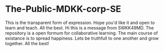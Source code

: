 # The-Public-MDKK-corp-SE
This is the transparent form of expression. Hope you'd like it and open to learn and teach. All the best.
Hi this is a message from SWKK49MD. The repository is a open formum for collaborative learning. 
The main course of existance is to spread happiness. 
Lets be truthfull to one another and grow together. 
All the best!
